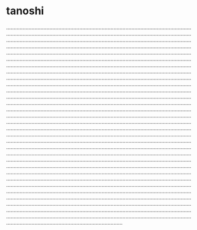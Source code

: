 # tanoshi

..................................................................................................................................................................................................................................................................................................................................................................................................................................................................................................................................................................................................................................................................................................................................................................................................................................................................................................................................................................................................................................................................................................................................................................................................................................................................................................................................................................................................................................................................................................................................................................................................................................................................................................................................................................................................................................................................................................................................................................................................................................................................................................................................................................................................................................................................................................................................................................................................................................................................................................................................................................................................................................................................................................................................................................................................................................................................................................................................................................................................................................................................................................................................................................................................................................................................................................................................................................................................................................................................................................................................................................................................................................................................................................................................................................................................................................................................................................................................................................................................................................................................................